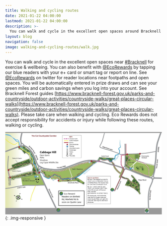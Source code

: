 ```yaml
---
title: Walking and cycling routes
date: 2021-01-22 04:00:00
lastmod: 2021-01-22 04:00:00
description: >-
  You can walk and cycle in the excellent open spaces around Bracknell for exercise & wellbeing. You can also benefit by tapping
layout: blog
navigation: false
image: walking-and-cycling-routes/walk.jpg
---
```


You can walk and cycle in the excellent open spaces near [#Bracknell](https://twitter.com/hashtag/Bracknell?src=hash) for exercise & wellbeing. You can also benefit with [@EcoRewards](https://twitter.com/EcoRewards) by tapping our blue readers with your e+ card or smart tag or report on line. See [@EcoRewards](https://twitter.com/EcoRewards) on twitter for reader locations near footpaths and open spaces. You will be automatically entered in prize draws and can see your green miles and carbon savings when you log into your account. See Bracknell Forest guides [https://www.bracknell-forest.gov.uk/parks-and-countryside/outdoor-activities/countryside-walks/great-places-circular-walks](https://www.bracknell-forest.gov.uk/parks-and-countryside/outdoor-activities/countryside-walks/great-places-circular-walks). 
Please take care when walking and cycling. Eco Rewards does not accept responsibility for accidents or injury while following these routes, walking or cycling.

![reader](/assets/image/post/walking-and-cycling-routes/map.jpg){: .img-responsive }

